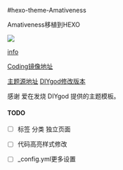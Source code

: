 #hexo-theme-Amativeness

Amativeness移植到HEXO 

![](https://ooo.0o0.ooo/2017/04/18/58f619a1ca49a.png)

[info](https://www.sfantree.com/Amativeness2hexo/)


[Coding镜像地址](https://coding.net/u/sfantree/p/hexo-theme-Amativeness/git/tree/master)

[主题源地址](http://azfashao.com/amativeness3-0/)
[DIYgod修改版本](https://github.com/DIYgod/Amativeness)

感谢 爱在发烧 DIYgod 提供的主题模板。


#### TODO


- [ ] 标签 分类 独立页面
- [ ] 代码高亮样式修改
- [ ] _config.yml更多设置

